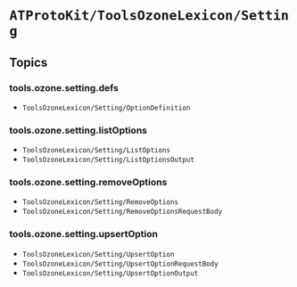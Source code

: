 # ``ATProtoKit/ToolsOzoneLexicon/Setting``

## Topics

### tools.ozone.setting.defs

- ``ToolsOzoneLexicon/Setting/OptionDefinition``

### tools.ozone.setting.listOptions

- ``ToolsOzoneLexicon/Setting/ListOptions``
- ``ToolsOzoneLexicon/Setting/ListOptionsOutput``

### tools.ozone.setting.removeOptions

- ``ToolsOzoneLexicon/Setting/RemoveOptions``
- ``ToolsOzoneLexicon/Setting/RemoveOptionsRequestBody``

### tools.ozone.setting.upsertOption

- ``ToolsOzoneLexicon/Setting/UpsertOption``
- ``ToolsOzoneLexicon/Setting/UpsertOptionRequestBody``
- ``ToolsOzoneLexicon/Setting/UpsertOptionOutput``
